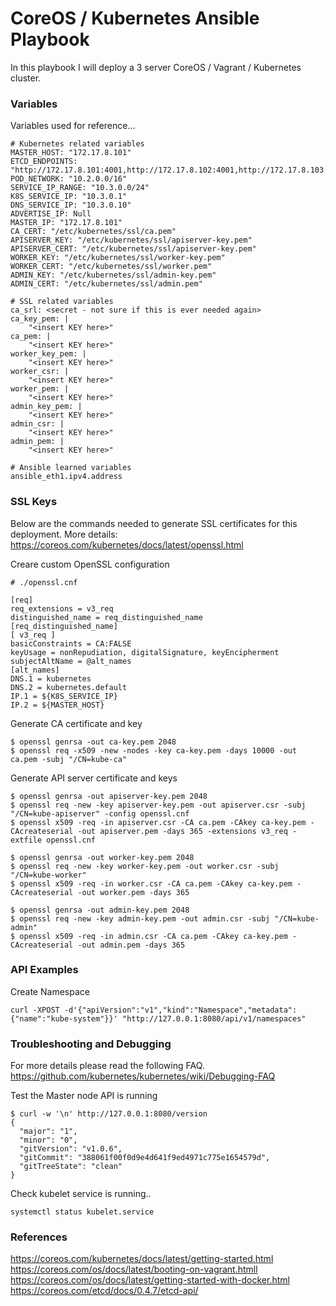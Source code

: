 # CoreOS / Kubernetes Ansible Playbook

In this playbook I will deploy a 3 server CoreOS / Vagrant / Kubernetes cluster.

### Variables

Variables used for reference...
```
# Kubernetes related variables
MASTER_HOST: "172.17.8.101"
ETCD_ENDPOINTS: "http://172.17.8.101:4001,http://172.17.8.102:4001,http://172.17.8.103:4001"
POD_NETWORK: "10.2.0.0/16"
SERVICE_IP_RANGE: "10.3.0.0/24"
K8S_SERVICE_IP: "10.3.0.1"
DNS_SERVICE_IP: "10.3.0.10"
ADVERTISE_IP: Null
MASTER_IP: "172.17.8.101"
CA_CERT: "/etc/kubernetes/ssl/ca.pem"
APISERVER_KEY: "/etc/kubernetes/ssl/apiserver-key.pem"
APISERVER_CERT: "/etc/kubernetes/ssl/apiserver-key.pem"
WORKER_KEY: "/etc/kubernetes/ssl/worker-key.pem"
WORKER_CERT: "/etc/kubernetes/ssl/worker.pem"
ADMIN_KEY: "/etc/kubernetes/ssl/admin-key.pem"
ADMIN_CERT: "/etc/kubernetes/ssl/admin.pem"

# SSL related variables
ca_srl: <secret - not sure if this is ever needed again>
ca_key_pem: |
    "<insert KEY here>"
ca_pem: |
    "<insert KEY here>"
worker_key_pem: |
    "<insert KEY here>"
worker_csr: |
    "<insert KEY here>"
worker_pem: |
    "<insert KEY here>"
admin_key_pem: |
    "<insert KEY here>"
admin_csr: |
    "<insert KEY here>"
admin_pem: |
    "<insert KEY here>"

# Ansible learned variables
ansible_eth1.ipv4.address
```

### SSL Keys

Below are the commands needed to generate SSL certificates for this deployment.
More details: https://coreos.com/kubernetes/docs/latest/openssl.html

Creare custom OpenSSL configuration
```
# ./openssl.cnf

[req]
req_extensions = v3_req
distinguished_name = req_distinguished_name
[req_distinguished_name]
[ v3_req ]
basicConstraints = CA:FALSE
keyUsage = nonRepudiation, digitalSignature, keyEncipherment
subjectAltName = @alt_names
[alt_names]
DNS.1 = kubernetes
DNS.2 = kubernetes.default
IP.1 = ${K8S_SERVICE_IP}
IP.2 = ${MASTER_HOST}
```

Generate CA certificate and key
```
$ openssl genrsa -out ca-key.pem 2048
$ openssl req -x509 -new -nodes -key ca-key.pem -days 10000 -out ca.pem -subj "/CN=kube-ca"
```

Generate API server certificate and keys
```
$ openssl genrsa -out apiserver-key.pem 2048
$ openssl req -new -key apiserver-key.pem -out apiserver.csr -subj "/CN=kube-apiserver" -config openssl.cnf
$ openssl x509 -req -in apiserver.csr -CA ca.pem -CAkey ca-key.pem -CAcreateserial -out apiserver.pem -days 365 -extensions v3_req -extfile openssl.cnf
```

```
$ openssl genrsa -out worker-key.pem 2048
$ openssl req -new -key worker-key.pem -out worker.csr -subj "/CN=kube-worker"
$ openssl x509 -req -in worker.csr -CA ca.pem -CAkey ca-key.pem -CAcreateserial -out worker.pem -days 365
```

```
$ openssl genrsa -out admin-key.pem 2048
$ openssl req -new -key admin-key.pem -out admin.csr -subj "/CN=kube-admin"
$ openssl x509 -req -in admin.csr -CA ca.pem -CAkey ca-key.pem -CAcreateserial -out admin.pem -days 365
```

### API Examples

Create Namespace
```
curl -XPOST -d'{"apiVersion":"v1","kind":"Namespace","metadata":{"name":"kube-system"}}' "http://127.0.0.1:8080/api/v1/namespaces"
```

### Troubleshooting and Debugging

For more details please read the following FAQ.
https://github.com/kubernetes/kubernetes/wiki/Debugging-FAQ

Test the Master node API is running

```
$ curl -w '\n' http://127.0.0.1:8080/version
{
  "major": "1",
  "minor": "0",
  "gitVersion": "v1.0.6",
  "gitCommit": "388061f00f0d9e4d641f9ed4971c775e1654579d",
  "gitTreeState": "clean"
}
```

Check kubelet service is running..
```
systemctl status kubelet.service
```

### References
https://coreos.com/kubernetes/docs/latest/getting-started.html
https://coreos.com/os/docs/latest/booting-on-vagrant.htmll
https://coreos.com/os/docs/latest/getting-started-with-docker.html
https://coreos.com/etcd/docs/0.4.7/etcd-api/
